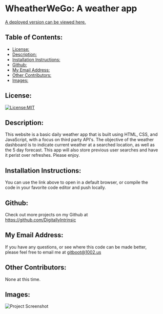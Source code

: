 # WheatherWeGo: A weather app

  [A deployed version can be viewed here.](https://digitallyintrinsic.github.io/weatherwego/)


## Table of Contents: 
  - [License:](#license)
  - [Description:](#description)
  - [Installation Instructions:](#installation-instructions)
  - [Github:](#github)
  - [My Email Address:](#my-email-address)
  - [Other Contributors:](#other-contributors)
  - [Images:](#images)

## License:
[![License:MIT](https://img.shields.io/badge/License-MIT-yellow.svg)](https://opensource.org/licenses/MIT)

## Description:
This website is a basic daily weather app that is built using HTML, CSS, and JavaScript, with a focus on third party API's. The objective of the weather dashboard is to indicate current weather at a searched location, as well as the 5 day forecast. This app will also  store previous user searches and have it perist over refreshes. Please enjoy.

## Installation Instructions: 
You can use the link above to open in a default browser, or compile the code in your favorite code editor and push locally.

## Github: 
Check out more projects on my Github at https://github.com/DigitallyIntrinsic

## My Email Address:
If you have any questions, or see where this code can be made better, please feel free to email me at gitboot@1002.us

## Other Contributors:
None at this time.

## Images:

![Project Screenshot](./assets/images/project-screenshot.png)
